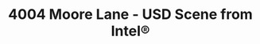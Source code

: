 ---
############################################################
# Card view on home page
############################################################
# Should the project show up on the home page
show: true
# The order the project card will show up on the home page
order: 6
# Image for the project card
cardImage: {
  src: "./images/4004/render_20181.jpeg",
  alt: "4004 Moore Lane main image",
}
# The buttons that will show up on the project card
buttons: [
  {
    text: "DOWNLOADS PAGE",
    url: "4004-moore-lane",
    type: "primary"
  },
]
# The description of the project card
description: "A USD scene of a house with interior furnishings and exterior landscape, built to demonstrate typical problem areas for ray tracing renderers, such as narrow openings and recessed light sources."
descriptionLinks: {
  text: "",
  url: ""
}

############################################################
# Article / Blog View
############################################################
# The layout file the blog page is using
layout: "../../layout/BlogPostLayout.astro"
# Title of the blog page
title: "4004 Moore Lane - USD Scene from Intel®"
# Used mainly for the Breadcrumbs
titleAlt: "4004 Moore Lane"
# The url of the blog page
url: "4004-moore-lane"
# The cover image at the top of the blog
coverImage: {
  src: "images/4004/render_20181.jpeg",
  alt: "4004 Moore Lane",
}
# The image caption under the cover image
imageCaption: {
  # Text is separated by sections to allow links to be added in. <text> <link> <text>
  text: ["4004 Moore Lane is an open-source USD asset, the purpose of which is to provide a fully composed, high-quality scene for the purpose of testing various visual computing issues. The house itself was wrapped around a number of typical problem areas for light transport and noise sampling. Thin openings in exterior walls, recessed area light sources, deeply shadowed corners, and high-frequency details are all “stops” on the tour of issues around the house interior. The exterior landscape surrounding the house consisted of a relatively simple ecosystem of instanced plants which could provide some additional levels of complexity. In addition to the geometry itself being designed to exacerbate some typical issues, the USD structure itself was created for several layers of testing.",],
  # Sample text links that would go in the caption if any. If not remove them like this:
  # {
  #   text: "",
  #   link: ""
  # }
  textLinks: [{
    text: "",
    link: ""
  },
  {
    text: "",
    link: ""
  }]
}

# The extra image gallery
# [] []
# [] []
otherImages: [
  "images/4004/4004ExteriorBanner-1.jpg",
  "images/4004/render_0131.jpeg",  
  "images/4004/render_0812.jpeg",
  "images/4004/render_0542.jpeg"]

# The download section of the blog
downloadSection: {
  title: "Downloadable Packages:",
  subtext: "By downloading any of these files, you agree to the terms of the license linked below.",
  licenseButtonText: "ASWF Asset License",
  licenseButtonLink: "4004-moore-lane/moore-lane-license",
  licenseButtonType: "secondary",
  # This header is only if the table needs a header < Please see Intel page for example of that >
  downloadTableHeader: "",
  # The download links and button setup for the download table.
  downloads: [{
    buttonText: "DOWNLOAD",
    downloadUrl: "https://dpel-assets.aswf.io/4004-moore-lane/intel_moore-lane.zip",
    size: "7.5 GB",
    description: "4004 Moore Lane v 1.0.0",
    type: "primary"
  }]
}
---